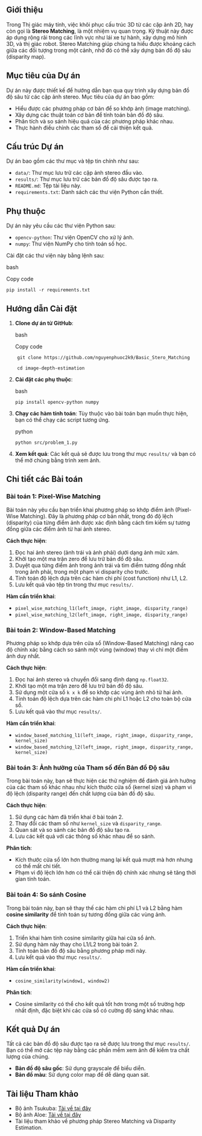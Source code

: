 Giới thiệu
----------

Trong Thị giác máy tính, việc khôi phục cấu trúc 3D từ các cặp ảnh 2D, hay còn gọi là **Stereo Matching**, là một nhiệm vụ quan trọng. Kỹ thuật này được áp dụng rộng rãi trong các lĩnh vực như lái xe tự hành, xây dựng mô hình 3D, và thị giác robot. Stereo Matching giúp chúng ta hiểu được khoảng cách giữa các đối tượng trong một cảnh, nhờ đó có thể xây dựng bản đồ độ sâu (disparity map).

Mục tiêu của Dự án
------------------

Dự án này được thiết kế để hướng dẫn bạn qua quy trình xây dựng bản đồ độ sâu từ các cặp ảnh stereo. Mục tiêu của dự án bao gồm:

-   Hiểu được các phương pháp cơ bản để so khớp ảnh (image matching).
-   Xây dựng các thuật toán cơ bản để tính toán bản đồ độ sâu.
-   Phân tích và so sánh hiệu quả của các phương pháp khác nhau.
-   Thực hành điều chỉnh các tham số để cải thiện kết quả.

Cấu trúc Dự án
--------------

Dự án bao gồm các thư mục và tệp tin chính như sau:

-   `data/`: Thư mục lưu trữ các cặp ảnh stereo đầu vào.
-   `results/`: Thư mục lưu trữ các bản đồ độ sâu được tạo ra.
-   `README.md`: Tệp tài liệu này.
-   `requirements.txt`: Danh sách các thư viện Python cần thiết.

Phụ thuộc
---------

Dự án này yêu cầu các thư viện Python sau:

-   `opencv-python`: Thư viện OpenCV cho xử lý ảnh.
-   `numpy`: Thư viện NumPy cho tính toán số học.

Cài đặt các thư viện này bằng lệnh sau:

bash

Copy code

`pip install -r requirements.txt`

Hướng dẫn Cài đặt
-----------------

1.  **Clone dự án từ GitHub**:

    bash

    Copy code
```
    git clone https://github.com/nguyenphuoc2k9/Basic_Stero_Matching
    
    cd image-depth-estimation
```


2.  **Cài đặt các phụ thuộc**:

    bash

    `pip install opencv-python numpy`

3.  **Chạy các hàm tính toán**: Tùy thuộc vào bài toán bạn muốn thực hiện, bạn có thể chạy các script tương ứng.

    python


    `python src/problem_1.py`

4.  **Xem kết quả**: Các kết quả sẽ được lưu trong thư mục `results/` và bạn có thể mở chúng bằng trình xem ảnh.

Chi tiết các Bài toán
---------------------

### Bài toán 1: Pixel-Wise Matching

Bài toán này yêu cầu bạn triển khai phương pháp so khớp điểm ảnh (Pixel-Wise Matching). Đây là phương pháp cơ bản nhất, trong đó độ lệch (disparity) của từng điểm ảnh được xác định bằng cách tìm kiếm sự tương đồng giữa các điểm ảnh từ hai ảnh stereo.

**Cách thực hiện**:

1.  Đọc hai ảnh stereo (ảnh trái và ảnh phải) dưới dạng ảnh mức xám.
2.  Khởi tạo một ma trận zero để lưu trữ bản đồ độ sâu.
3.  Duyệt qua từng điểm ảnh trong ảnh trái và tìm điểm tương đồng nhất trong ảnh phải, trong một phạm vi disparity cho trước.
4.  Tính toán độ lệch dựa trên các hàm chi phí (cost function) như L1, L2.
5.  Lưu kết quả vào tệp tin trong thư mục `results/`.

**Hàm cần triển khai**:

-   `pixel_wise_matching_l1(left_image, right_image, disparity_range)`
-   `pixel_wise_matching_l2(left_image, right_image, disparity_range)`

### Bài toán 2: Window-Based Matching

Phương pháp so khớp dựa trên cửa sổ (Window-Based Matching) nâng cao độ chính xác bằng cách so sánh một vùng (window) thay vì chỉ một điểm ảnh duy nhất.

**Cách thực hiện**:

1.  Đọc hai ảnh stereo và chuyển đổi sang định dạng `np.float32`.
2.  Khởi tạo một ma trận zero để lưu trữ bản đồ độ sâu.
3.  Sử dụng một cửa sổ `k x k` để so khớp các vùng ảnh nhỏ từ hai ảnh.
4.  Tính toán độ lệch dựa trên các hàm chi phí L1 hoặc L2 cho toàn bộ cửa sổ.
5.  Lưu kết quả vào thư mục `results/`.

**Hàm cần triển khai**:

-   `window_based_matching_l1(left_image, right_image, disparity_range, kernel_size)`
-   `window_based_matching_l2(left_image, right_image, disparity_range, kernel_size)`

### Bài toán 3: Ảnh hưởng của Tham số đến Bản đồ Độ sâu

Trong bài toán này, bạn sẽ thực hiện các thử nghiệm để đánh giá ảnh hưởng của các tham số khác nhau như kích thước cửa sổ (kernel size) và phạm vi độ lệch (disparity range) đến chất lượng của bản đồ độ sâu.

**Cách thực hiện**:

1.  Sử dụng các hàm đã triển khai ở bài toán 2.
2.  Thay đổi các tham số như `kernel_size` và `disparity_range`.
3.  Quan sát và so sánh các bản đồ độ sâu tạo ra.
4.  Lưu các kết quả với các thông số khác nhau để so sánh.

**Phân tích**:

-   Kích thước cửa sổ lớn hơn thường mang lại kết quả mượt mà hơn nhưng có thể mất chi tiết.
-   Phạm vi độ lệch lớn hơn có thể cải thiện độ chính xác nhưng sẽ tăng thời gian tính toán.

### Bài toán 4: So sánh Cosine

Trong bài toán này, bạn sẽ thay thế các hàm chi phí L1 và L2 bằng hàm **cosine similarity** để tính toán sự tương đồng giữa các vùng ảnh.

**Cách thực hiện**:

1.  Triển khai hàm tính cosine similarity giữa hai cửa sổ ảnh.
2.  Sử dụng hàm này thay cho L1/L2 trong bài toán 2.
3.  Tính toán bản đồ độ sâu bằng phương pháp mới này.
4.  Lưu kết quả vào thư mục `results/`.

**Hàm cần triển khai**:

-   `cosine_similarity(window1, window2)`

**Phân tích**:

-   Cosine similarity có thể cho kết quả tốt hơn trong một số trường hợp nhất định, đặc biệt khi các cửa sổ có cường độ sáng khác nhau.

Kết quả Dự án
-------------

Tất cả các bản đồ độ sâu được tạo ra sẽ được lưu trong thư mục `results/`. Bạn có thể mở các tệp này bằng các phần mềm xem ảnh để kiểm tra chất lượng của chúng.

-   **Bản đồ độ sâu gốc**: Sử dụng grayscale để biểu diễn.
-   **Bản đồ màu**: Sử dụng color map để dễ dàng quan sát.

Tài liệu Tham khảo
------------------

-   Bộ ảnh Tsukuba: [Tải về tại đây](https://drive.google.com/file/d/14gf8bcym_lTcvjZQmg8kwq3aXkENBxMQ/view?usp=sharing)
-   Bộ ảnh Aloe: [Tải về tại đây](https://drive.google.com/file/d/1wxmiUdqMciuTOs0ouKEISl8-iTVXdOWn/view?usp=sharing)
-   Tài liệu tham khảo về phương pháp Stereo Matching và Disparity Estimation.
